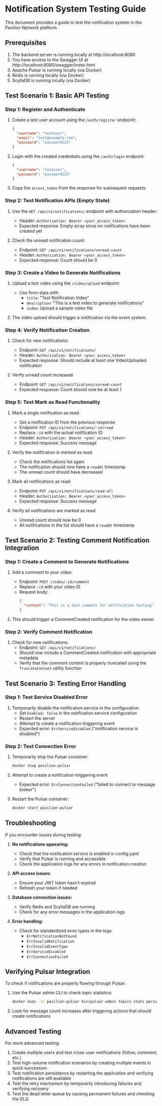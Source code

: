 # Notification System Testing Guide

This document provides a guide to test the notification system in the Pavilion Network platform.

## Prerequisites

1. The backend server is running locally at http://localhost:8080
2. You have access to the Swagger UI at http://localhost:8080/swagger/index.html
3. Apache Pulsar is running locally (via Docker)
4. Redis is running locally (via Docker)
5. ScyllaDB is running locally (via Docker)

## Test Scenario 1: Basic API Testing

### Step 1: Register and Authenticate

1. Create a test user account using the `/auth/register` endpoint:
   ```json
   {
     "username": "testuser",
     "email": "test@example.com",
     "password": "password123"
   }
   ```

2. Login with the created credentials using the `/auth/login` endpoint:
   ```json
   {
     "username": "testuser",
     "password": "password123"
   }
   ```

3. Copy the `access_token` from the response for subsequent requests.

### Step 2: Test Notification APIs (Empty State)

1. Use the `GET /api/v1/notifications/` endpoint with authorization header:
   - Header: `Authorization: Bearer <your_access_token>`
   - Expected response: Empty array since no notifications have been created yet

2. Check the unread notification count:
   - Endpoint: `GET /api/v1/notifications/unread-count`
   - Header: `Authorization: Bearer <your_access_token>`
   - Expected response: Count should be 0

### Step 3: Create a Video to Generate Notifications

1. Upload a test video using the `/video/upload` endpoint:
   - Use form-data with:
     - `title`: "Test Notification Video"
     - `description`: "This is a test video to generate notifications"
     - `video`: Upload a sample video file

2. The video upload should trigger a notification via the event system.

### Step 4: Verify Notification Creation

1. Check for new notifications:
   - Endpoint: `GET /api/v1/notifications/`
   - Header: `Authorization: Bearer <your_access_token>`
   - Expected response: Should include at least one VideoUploaded notification

2. Verify unread count increased:
   - Endpoint: `GET /api/v1/notifications/unread-count`
   - Expected response: Count should now be at least 1

### Step 5: Test Mark as Read Functionality

1. Mark a single notification as read:
   - Get a notification ID from the previous response
   - Endpoint: `PUT /api/v1/notifications/:id/read`
   - Replace `:id` with the actual notification ID
   - Header: `Authorization: Bearer <your_access_token>`
   - Expected response: Success message

2. Verify the notification is marked as read:
   - Check the notifications list again
   - The notification should now have a `readAt` timestamp
   - The unread count should have decreased

3. Mark all notifications as read:
   - Endpoint: `PUT /api/v1/notifications/read-all`
   - Header: `Authorization: Bearer <your_access_token>`
   - Expected response: Success message

4. Verify all notifications are marked as read:
   - Unread count should now be 0
   - All notifications in the list should have a `readAt` timestamp

## Test Scenario 2: Testing Comment Notification Integration

### Step 1: Create a Comment to Generate Notifications

1. Add a comment to your video:
   - Endpoint: `POST /video/:id/comment`
   - Replace `:id` with your video ID
   - Request body:
     ```json
     {
       "content": "This is a test comment for notification testing"
     }
     ```

2. This should trigger a CommentCreated notification for the video owner.

### Step 2: Verify Comment Notification

1. Check for new notifications:
   - Endpoint: `GET /api/v1/notifications/`
   - Should now include a CommentCreated notification with appropriate metadata
   - Verify that the comment content is properly truncated using the `TruncateContent` utility function

## Test Scenario 3: Testing Error Handling

### Step 1: Test Service Disabled Error

1. Temporarily disable the notification service in the configuration:
   - Set `Enabled: false` in the notification service configuration
   - Restart the server
   - Attempt to create a notification-triggering event
   - Expected error: `ErrServiceDisabled` ("notification service is disabled")

### Step 2: Test Connection Error

1. Temporarily stop the Pulsar container:
   ```bash
   docker stop pavilion-pulsar
   ```

2. Attempt to create a notification-triggering event
   - Expected error: `ErrConnectionFailed` ("failed to connect to message broker")

3. Restart the Pulsar container:
   ```bash
   docker start pavilion-pulsar
   ```

## Troubleshooting

If you encounter issues during testing:

1. **No notifications appearing:**
   - Check that the notification service is enabled in config.yaml
   - Verify that Pulsar is running and accessible
   - Check the application logs for any errors in notification creation

2. **API access issues:**
   - Ensure your JWT token hasn't expired
   - Refresh your token if needed

3. **Database connection issues:**
   - Verify Redis and ScyllaDB are running
   - Check for any error messages in the application logs

4. **Error handling:**
   - Check for standardized error types in the logs:
     - `ErrNotificationNotFound`
     - `ErrInvalidNotification`
     - `ErrInvalidEventType`
     - `ErrServiceDisabled`
     - `ErrConnectionFailed`

## Verifying Pulsar Integration

To check if notifications are properly flowing through Pulsar:

1. Use the Pulsar admin CLI to check topic statistics:
   ```bash
   docker exec -it pavilion-pulsar bin/pulsar-admin topics stats persistent://pavilion/notifications/video-events
   ```

2. Look for message count increases after triggering actions that should create notifications

## Advanced Testing

For more advanced testing:

1. Create multiple users and test cross-user notifications (follow, comment, etc.)
2. Test high-volume notification scenarios by creating multiple events in quick succession
3. Test notification persistence by restarting the application and verifying notifications are still available
4. Test the retry mechanism by temporarily introducing failures and verifying recovery
5. Test the dead letter queue by causing permanent failures and checking the DLQ